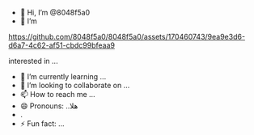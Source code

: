 - 👋 Hi, I’m @8048f5a0
- 👀 I’m 

https://github.com/8048f5a0/8048f5a0/assets/170460743/9ea9e3d6-d6a7-4c62-af51-cbdc99bfeaa9

interested in ...
- 🌱 I’m currently learning ...
- 💞️ I’m looking to collaborate on ...
- 📫 How to reach me ...
- 😄 Pronouns: ..هلا
- .
- ⚡ Fun fact: ...

<!---
8048f5a0/8048f5a0 is a ✨ special ✨ repository because its `README.md` (this file) appears on your GitHub profile.
You can click the Preview link to take a look at your changes.
--->
